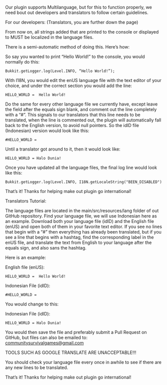 Our plugin supports Multilanguage, but for this to function properly, we need bout out developers and translators to follow certain guidelines.

For our developers:  (Translators, you are further down the page)

From now on, all strings added that are printed to the console or displayed to MUST be localized in the language files.

There is a semi-automatic method of doing this.  Here’s how:

So say you wanted to print “Hello World!” to the console, you would normally do this:

```Bukkit.getLogger.log(Level.INFO, “Hello World!”);```

With I18N, you would edit the enUS language file with the text editor of your choice, and under the correct section you would add the line:

```HELLO_WORLD =  Hello World!```

Do the same for every other language file we currently have, except leave the field after the equals sign blank, and comment out the line completely with a “#”.  This signals to our translators that this line needs to be translated, when the line is commented out, the plugin will automatically fall back to the English version, to avoid null pointers.  So the idID file (Indonesian) version would look like this:

```#HELLO_WORLD = ```

Until a translator got around to it, then it would look like:

```HELLO_WORLD = Halo Dunia!```

Once you have updated all the language files, the final log line would look like this:

```Bukkit.getLogger.log(Level.INFO, I18N.getLocaleString("BEEN_DISABLED")```

That’s it!  Thanks for helping make out plugin go international!


Translators Tutorial:

The language files are located in the main/src/resources/lang folder of out GitHub repository.  Find your language file, we will use Indonesian here as an example.  Download both your language file (idID) and the English file (enUS) and open both of them in your favorite text editor.  If you see no lines that begin with a “#” then everything has already been translated, but if you see a line that begins with a hashtag, find the corresponding label in the enUS file, and translate the text from English to your language after the equals sign, and also sans the hashtag.

Here is an example:

English file (enUS):

```HELLO_WORLD =  Hello World!```
 
Indonesian File (idID):

```#HELLO_WORLD = ```

You would change to this:

Indonesian File (idID):

```HELLO_WORLD = Halo Dunia!```

You would then save the file and preferably submit a Pull Request on GitHub, but files can also be emailed to: communitysurvivalgames@gmail.com

TOOLS SUCH AS GOOGLE TRANSLATE ARE UNACCEPTABLE!!!

You should check your language file every once in awhile to see if there are any new lines to be translated.

That’s it!  Thanks for helping make out plugin go international!


